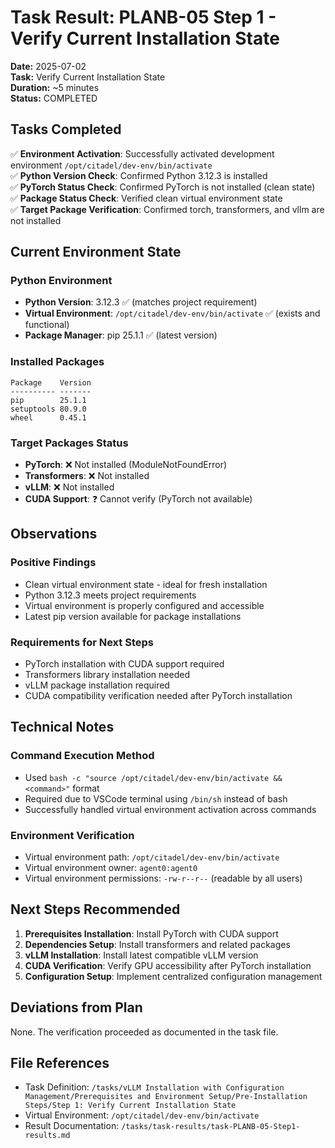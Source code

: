 # Task Result: PLANB-05 Step 1 - Verify Current Installation State

**Date:** 2025-07-02  
**Task:** Verify Current Installation State  
**Duration:** ~5 minutes  
**Status:** COMPLETED  

## Tasks Completed

✅ **Environment Activation**: Successfully activated development environment `/opt/citadel/dev-env/bin/activate`  
✅ **Python Version Check**: Confirmed Python 3.12.3 is installed  
✅ **PyTorch Status Check**: Confirmed PyTorch is not installed (clean state)  
✅ **Package Status Check**: Verified clean virtual environment state  
✅ **Target Package Verification**: Confirmed torch, transformers, and vllm are not installed  

## Current Environment State

### Python Environment
- **Python Version**: 3.12.3 ✅ (matches project requirement)
- **Virtual Environment**: `/opt/citadel/dev-env/bin/activate` ✅ (exists and functional)
- **Package Manager**: pip 25.1.1 ✅ (latest version)

### Installed Packages
```
Package    Version
---------- -------
pip        25.1.1
setuptools 80.9.0
wheel      0.45.1
```

### Target Packages Status
- **PyTorch**: ❌ Not installed (ModuleNotFoundError)
- **Transformers**: ❌ Not installed  
- **vLLM**: ❌ Not installed  
- **CUDA Support**: ❓ Cannot verify (PyTorch not available)

## Observations

### Positive Findings
- Clean virtual environment state - ideal for fresh installation
- Python 3.12.3 meets project requirements
- Virtual environment is properly configured and accessible
- Latest pip version available for package installations

### Requirements for Next Steps
- PyTorch installation with CUDA support required
- Transformers library installation needed
- vLLM package installation required
- CUDA compatibility verification needed after PyTorch installation

## Technical Notes

### Command Execution Method
- Used `bash -c "source /opt/citadel/dev-env/bin/activate && <command>"` format
- Required due to VSCode terminal using `/bin/sh` instead of bash
- Successfully handled virtual environment activation across commands

### Environment Verification
- Virtual environment path: `/opt/citadel/dev-env/bin/activate`
- Virtual environment owner: `agent0:agent0`
- Virtual environment permissions: `-rw-r--r--` (readable by all users)

## Next Steps Recommended

1. **Prerequisites Installation**: Install PyTorch with CUDA support
2. **Dependencies Setup**: Install transformers and related packages  
3. **vLLM Installation**: Install latest compatible vLLM version
4. **CUDA Verification**: Verify GPU accessibility after PyTorch installation
5. **Configuration Setup**: Implement centralized configuration management

## Deviations from Plan

None. The verification proceeded as documented in the task file.

## File References

- Task Definition: `/tasks/vLLM Installation with Configuration Management/Prerequisites and Environment Setup/Pre-Installation Steps/Step 1: Verify Current Installation State`
- Virtual Environment: `/opt/citadel/dev-env/bin/activate`
- Result Documentation: `/tasks/task-results/task-PLANB-05-Step1-results.md`